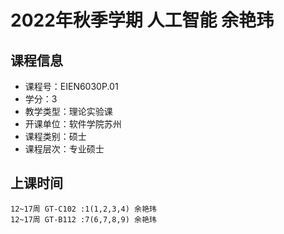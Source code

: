 # 2022年秋季学期 人工智能 余艳玮






## 课程信息

- 课程号：EIEN6030P.01
- 学分：3
- 教学类型：理论实验课
- 开课单位：软件学院苏州
- 课程类别：硕士
- 课程层次：专业硕士

## 上课时间

```
12~17周 GT-C102 :1(1,2,3,4) 余艳玮
12~17周 GT-B112 :7(6,7,8,9) 余艳玮
```

